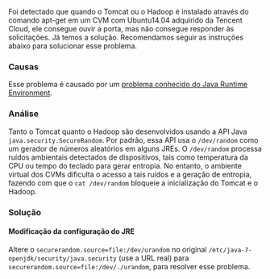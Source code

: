 Foi detectado que quando o Tomcat ou o Hadoop é instalado através do comando apt-get em um CVM com Ubuntu14.04 adquirido da Tencent Cloud, ele consegue ouvir a porta, mas não consegue responder às solicitações. Já temos a solução. Recomendamos seguir as instruções abaixo para solucionar esse problema. 

### Causas
Esse problema é causado por um [problema conhecido do Java Runtime Environment](http://bugs.java.com/bugdatabase/view_bug.do?bug_id=6202721).

### Análise
Tanto o Tomcat quanto o Hadoop são desenvolvidos usando a API Java `java.security.SecureRandom`.
Por padrão, essa API usa o `/dev/random` como um gerador de números aleatórios em alguns JREs. O `/dev/random` processa ruídos ambientais detectados de dispositivos, tais como temperatura da CPU ou tempo do teclado para gerar entropia. No entanto, o ambiente virtual dos CVMs dificulta o acesso a tais ruídos e a geração de entropia, fazendo com que o `cat /dev/random` bloqueie a inicialização do Tomcat e o Hadoop.

### Solução
#### Modificação da configuração do JRE
Altere o `securerandom.source=file:/dev/urandom` no original `/etc/java-7-openjdk/security/java.security` (use a URL real) para `securerandom.source=file:/dev/./urandom`, para resolver esse problema.




